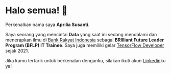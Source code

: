 # Halo semua! 👋

Perkenalkan nama saya **Aprilia Susanti**.

Saya seorang yang mencintai **Data** yang saat ini sedang mendalami dan menerapkan ilmu di [Bank Rakyat Indonesia](https://bri.co.id/) sebagai **BRIlliant Future Leader Program (BFLP) IT Trainee**.
Saya juga memiliki gelar [TensorFlow Developer](https://www.credential.net/b77d4622-6f0e-46d9-adcf-dbb8151e2f3c) sejak 2021.

Jika kamu tertarik untuk berkenalan denganku, silakan ikuti akun [Linkedin](https://www.linkedin.com/in/aprilia-susanti/)ku ya!
